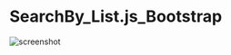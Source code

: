 # SearchBy_List.js_Bootstrap

![screenshot](https://github.com/OlSavMe/SearchBy_List.js_Bootstrap/blob/master/searchby/Searchby.png)
